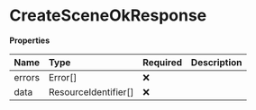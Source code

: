 # CreateSceneOkResponse

**Properties**

| Name   | Type                 | Required | Description |
| :----- | :------------------- | :------- | :---------- |
| errors | Error[]              | ❌       |             |
| data   | ResourceIdentifier[] | ❌       |             |
